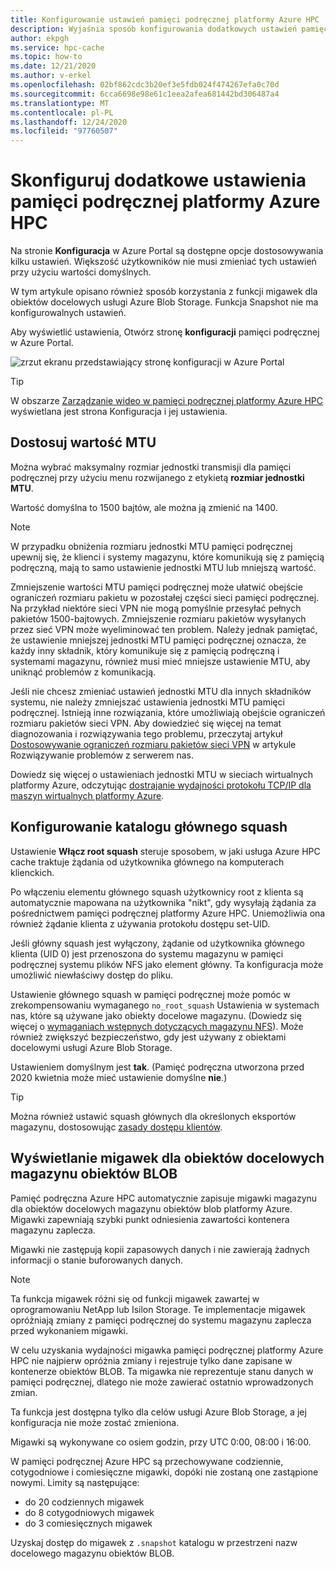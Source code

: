 ```yaml
---
title: Konfigurowanie ustawień pamięci podręcznej platformy Azure HPC
description: Wyjaśnia sposób konfigurowania dodatkowych ustawień pamięci podręcznej, takich jak MTU i No-root-squash, oraz sposobu uzyskiwania dostępu do migawek ekspresowych z obiektów docelowych usługi Azure Blob Storage.
author: ekpgh
ms.service: hpc-cache
ms.topic: how-to
ms.date: 12/21/2020
ms.author: v-erkel
ms.openlocfilehash: 02bf862cdc3b20ef3e5fdb024f474267efa0c70d
ms.sourcegitcommit: 6cca6698e98e61c1eea2afea681442bd306487a4
ms.translationtype: MT
ms.contentlocale: pl-PL
ms.lasthandoff: 12/24/2020
ms.locfileid: "97760507"
---
```

# <a name="configure-additional-azure-hpc-cache-settings"></a>Skonfiguruj dodatkowe ustawienia pamięci podręcznej platformy Azure HPC

Na stronie **Konfiguracja** w Azure Portal są dostępne opcje dostosowywania kilku ustawień. Większość użytkowników nie musi zmieniać tych ustawień przy użyciu wartości domyślnych.

W tym artykule opisano również sposób korzystania z funkcji migawek dla obiektów docelowych usługi Azure Blob Storage. Funkcja Snapshot nie ma konfigurowalnych ustawień.

Aby wyświetlić ustawienia, Otwórz stronę **konfiguracji** pamięci podręcznej w Azure Portal.

![zrzut ekranu przedstawiający stronę konfiguracji w Azure Portal](media/configuration.png)

> [!TIP]
> W obszarze [Zarządzanie wideo w pamięci podręcznej platformy Azure HPC](https://azure.microsoft.com/resources/videos/managing-hpc-cache/) wyświetlana jest strona Konfiguracja i jej ustawienia.

## <a name="adjust-mtu-value"></a>Dostosuj wartość MTU
<!-- linked from troubleshoot-nas article -->

Można wybrać maksymalny rozmiar jednostki transmisji dla pamięci podręcznej przy użyciu menu rozwijanego z etykietą **rozmiar jednostki MTU**.

Wartość domyślna to 1500 bajtów, ale można ją zmienić na 1400.

> [!NOTE]
> W przypadku obniżenia rozmiaru jednostki MTU pamięci podręcznej upewnij się, że klienci i systemy magazynu, które komunikują się z pamięcią podręczną, mają to samo ustawienie jednostki MTU lub mniejszą wartość.

Zmniejszenie wartości MTU pamięci podręcznej może ułatwić obejście ograniczeń rozmiaru pakietu w pozostałej części sieci pamięci podręcznej. Na przykład niektóre sieci VPN nie mogą pomyślnie przesyłać pełnych pakietów 1500-bajtowych. Zmniejszenie rozmiaru pakietów wysyłanych przez sieć VPN może wyeliminować ten problem. Należy jednak pamiętać, że ustawienie mniejszej jednostki MTU pamięci podręcznej oznacza, że każdy inny składnik, który komunikuje się z pamięcią podręczną i systemami magazynu, również musi mieć mniejsze ustawienie MTU, aby uniknąć problemów z komunikacją.

Jeśli nie chcesz zmieniać ustawień jednostki MTU dla innych składników systemu, nie należy zmniejszać ustawienia jednostki MTU pamięci podręcznej. Istnieją inne rozwiązania, które umożliwiają obejście ograniczeń rozmiaru pakietów sieci VPN. Aby dowiedzieć się więcej na temat diagnozowania i rozwiązywania tego problemu, przeczytaj artykuł [Dostosowywanie ograniczeń rozmiaru pakietów sieci VPN](troubleshoot-nas.md#adjust-vpn-packet-size-restrictions) w artykule Rozwiązywanie problemów z serwerem nas.

Dowiedz się więcej o ustawieniach jednostki MTU w sieciach wirtualnych platformy Azure, odczytując [dostrajanie wydajności protokołu TCP/IP dla maszyn wirtualnych platformy Azure](../virtual-network/virtual-network-tcpip-performance-tuning.md).

## <a name="configure-root-squash"></a>Konfigurowanie katalogu głównego squash
<!-- linked from troubleshoot and from access policies -->

Ustawienie **Włącz root squash** steruje sposobem, w jaki usługa Azure HPC cache traktuje żądania od użytkownika głównego na komputerach klienckich.

Po włączeniu elementu głównego squash użytkownicy root z klienta są automatycznie mapowana na użytkownika "nikt", gdy wysyłają żądania za pośrednictwem pamięci podręcznej platformy Azure HPC. Uniemożliwia ona również żądanie klienta z używania protokołu dostępu set-UID.

Jeśli główny squash jest wyłączony, żądanie od użytkownika głównego klienta (UID 0) jest przenoszona do systemu magazynu w pamięci podręcznej systemu plików NFS jako element główny. Ta konfiguracja może umożliwić niewłaściwy dostęp do pliku.

Ustawienie głównego squash w pamięci podręcznej może pomóc w zrekompensowaniu wymaganego ``no_root_squash`` Ustawienia w systemach nas, które są używane jako obiekty docelowe magazynu. (Dowiedz się więcej o [wymaganiach wstępnych dotyczących magazynu NFS](hpc-cache-prerequisites.md#nfs-storage-requirements)). Może również zwiększyć bezpieczeństwo, gdy jest używany z obiektami docelowymi usługi Azure Blob Storage.

Ustawieniem domyślnym jest **tak**. (Pamięć podręczna utworzona przed 2020 kwietnia może mieć ustawienie domyślne **nie**.)

> [!TIP]
> Można również ustawić squash głównych dla określonych eksportów magazynu, dostosowując [zasady dostępu klientów](access-policies.md#root-squash).

## <a name="view-snapshots-for-blob-storage-targets"></a>Wyświetlanie migawek dla obiektów docelowych magazynu obiektów BLOB

Pamięć podręczna Azure HPC automatycznie zapisuje migawki magazynu dla obiektów docelowych magazynu obiektów blob platformy Azure. Migawki zapewniają szybki punkt odniesienia zawartości kontenera magazynu zaplecza.

Migawki nie zastępują kopii zapasowych danych i nie zawierają żadnych informacji o stanie buforowanych danych.

> [!NOTE]
> Ta funkcja migawek różni się od funkcji migawek zawartej w oprogramowaniu NetApp lub Isilon Storage. Te implementacje migawek opróżniają zmiany z pamięci podręcznej do systemu magazynu zaplecza przed wykonaniem migawki.
>
> W celu uzyskania wydajności migawka pamięci podręcznej platformy Azure HPC nie najpierw opróżnia zmiany i rejestruje tylko dane zapisane w kontenerze obiektów BLOB. Ta migawka nie reprezentuje stanu danych w pamięci podręcznej, dlatego nie może zawierać ostatnio wprowadzonych zmian.

Ta funkcja jest dostępna tylko dla celów usługi Azure Blob Storage, a jej konfiguracja nie może zostać zmieniona.

Migawki są wykonywane co osiem godzin, przy UTC 0:00, 08:00 i 16:00.

W pamięci podręcznej Azure HPC są przechowywane codziennie, cotygodniowe i comiesięczne migawki, dopóki nie zostaną one zastąpione nowymi. Limity są następujące:

* do 20 codziennych migawek
* do 8 cotygodniowych migawek
* do 3 comiesięcznych migawek

Uzyskaj dostęp do migawek z `.snapshot` katalogu w przestrzeni nazw docelowego magazynu obiektów BLOB.

